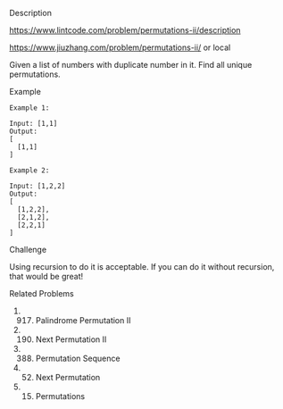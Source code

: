 Description

https://www.lintcode.com/problem/permutations-ii/description

https://www.jiuzhang.com/problem/permutations-ii/ or local

Given a list of numbers with duplicate number in it. Find all unique permutations.

Example
```
Example 1:

Input: [1,1]
Output:
[
  [1,1]
]

Example 2:

Input: [1,2,2]
Output:
[
  [1,2,2],
  [2,1,2],
  [2,2,1]
]
```
Challenge

Using recursion to do it is acceptable. If you can do it without recursion, that would be great!

Related Problems
1. 917. Palindrome Permutation II
2. 190. Next Permutation II
3. 388. Permutation Sequence
4. 52. Next Permutation
5. 15. Permutations
